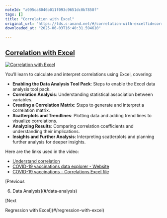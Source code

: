 ```yaml
---
noteId: "a995ca8046b011f093c9651dc0b7858f"
tags: []
title: "Correlation with Excel"
original_url: "https://tds.s-anand.net/#/correlation-with-excel?id=correlation-with-excel"
downloaded_at: "2025-06-03T16:40:31.594610"

---
```


[Correlation with Excel](#/correlation-with-excel?id=correlation-with-excel)
----------------------------------------------------------------------------

[![Correlation with Excel](https://i.ytimg.com/vi_webp/lXHCyhO7DmY/sddefault.webp)](https://youtu.be/lXHCyhO7DmY)

You’ll learn to calculate and interpret correlations using Excel, covering:

* **Enabling the Data Analysis Tool Pack**: Steps to enable the Excel data analysis tool pack.
* **Correlation Analysis**: Understanding statistical association between variables.
* **Creating a Correlation Matrix**: Steps to generate and interpret a correlation matrix.
* **Scatterplots and Trendlines**: Plotting data and adding trend lines to visualize correlations.
* **Analyzing Results**: Comparing correlation coefficients and understanding their implications.
* **Insights and Further Analysis**: Interpreting scatterplots and planning further analysis for deeper insights.

Here are the links used in the video:

* [Understand correlation](https://www.khanacademy.org/math/ap-statistics/bivariate-data-ap/correlation-coefficient-r/v/correlation-coefficient-intuition-examples)
* [COVID-19 vaccinations data explorer - Website](https://ourworldindata.org/covid-vaccinations?country=OWID_WRL)
* [COVID-19 vaccinations - Correlations Excel file](https://docs.google.com/spreadsheets/d/1_vQF2i5ubKmHQMBqoTwsu6AlevWsQtTD/view#gid=790744269)

[Previous

6. Data Analysis](#/data-analysis)

[Next

Regression with Excel](#/regression-with-excel)